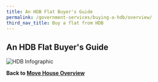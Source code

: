 ```yaml
---
title: An HDB Flat Buyer's Guide
permalink: /government-services/buying-a-hdb/overview/
third_nav_title: Buy a flat from HDB
---
```


## An HDB Flat Buyer's Guide

![HDB Infographic](https://www.hdb.gov.sg/cs/infoweb/img/timeline.jpg;wa971f0071e26b39ed)

**Back to [Move House Overview](/government-services/move-house/overview/)**